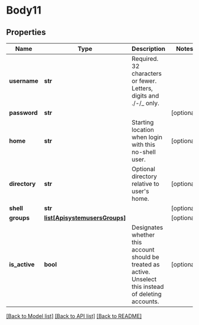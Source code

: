 # Body11

## Properties
Name | Type | Description | Notes
------------ | ------------- | ------------- | -------------
**username** | **str** | Required. 32 characters or fewer. Letters, digits and ./-/_ only. | 
**password** | **str** |  | [optional] 
**home** | **str** | Starting location when login with this no-shell user. | [optional] 
**directory** | **str** | Optional directory relative to user&#x27;s home. | [optional] 
**shell** | **str** |  | [optional] 
**groups** | [**list[ApisystemusersGroups]**](ApisystemusersGroups.md) |  | [optional] 
**is_active** | **bool** | Designates whether this account should be treated as active. Unselect this instead of deleting accounts. | [optional] 

[[Back to Model list]](../README.md#documentation-for-models) [[Back to API list]](../README.md#documentation-for-api-endpoints) [[Back to README]](../README.md)

